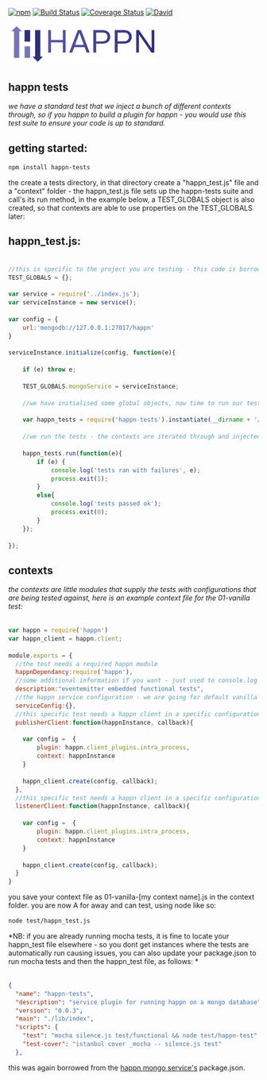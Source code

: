 [![npm](https://img.shields.io/npm/v/happn-tests.svg)](https://www.npmjs.com/package/happn-tests) [![Build Status](https://travis-ci.org/happner/happn-tests.svg?branch=master)](https://travis-ci.org/happner/happn-tests) [![Coverage Status](https://coveralls.io/repos/happner/happn-tests/badge.svg?branch=master&service=github)](https://coveralls.io/github/happner/happn-tests?branch=master) [![David](https://img.shields.io/david/happner/happn-tests.svg)]()

<img src="https://raw.githubusercontent.com/happner/happner-website/master/images/HAPPN%20Logo%20B.png" width="300"></img>

happn tests
-----------
*we have a standard test that we inject a bunch of different contexts through, so if you happn to build a plugin for happn - you would use this test suite to ensure your code is up to standard.*

getting started:
----------------

```bash
npm install happn-tests
```

the create a tests directory, in that directory create a "happn_test.js" file and a "context" folder - the happn_test.js file sets up the happn-tests suite and call's its run method, in the example below, a TEST_GLOBALS object is also created, so that contexts are able to use properties on the TEST_GLOBALS later:

happn_test.js:
--------------

```javascript

//this is specific to the project you are testing - this code is borrowed from the mongo plugin for happn
TEST_GLOBALS = {};

var service = require('../index.js');
var serviceInstance = new service();

var config = {
	url:'mongodb://127.0.0.1:27017/happn'
}

serviceInstance.initialize(config, function(e){

	if (e) throw e;

	TEST_GLOBALS.mongoService = serviceInstance;

	//we have initialised some global objects, now time to run our test:

	var happn_tests = require('happn-tests').instantiate(__dirname + '/context');//the __dirname + context - is where our test context files will be found, this can be left blank if your context file is in [app root]/test/context

	//we run the tests - the contexts are iterated through and injected into our tests, the tests are designed to pick up contexts that have filenames that start with the filenames of the tests (without extensions), so the context 01-vanilla_test.js matches the 01-vanilla.js test

	happn_tests.run(function(e){
		if (e) {
			console.log('tests ran with failures', e);
			process.exit(1);
		}
		else{
			console.log('tests passed ok');
			process.exit(0);
		}
	});

});

```

contexts
--------

*the contexts are little modules that supply the tests with configurations that are being tested against, here is an example context file for the 01-vanilla test:*

```javascript

var happn = require('happn')
var happn_client = happn.client;

module.exports = {
  //the test needs a required happn module
  happnDependancy:require('happn'),
  //some additional information if you want - just used to console.log out
  description:"eventemitter embedded functional tests",
  //the happn service configuration - we are going for default vanilla here
  serviceConfig:{},
  //this specific test needs a happn client in a specific configuration - in this case in EventEmitter mode
  publisherClient:function(happnInstance, callback){

    var config =  {
		plugin: happn.client_plugins.intra_process,
		context: happnInstance
	}

	happn_client.create(config, callback);
  },
  //this specific test needs a happn client in a specific configuration - in this case in EventEmitter mode
  listenerClient:function(happnInstance, callback){

  	var config =  {
		plugin: happn.client_plugins.intra_process,
		context: happnInstance
	}

	happn_client.create(config, callback);
  }
}

```

you save your context file as 01-vanilla-[my context name].js in the context folder. you are now A for away and can test, using node like so:

```bash
node test/happn_test.js
```

*NB: if you are already running mocha tests, it is fine to locate your happn_test file elsewhere - so you dont get instances where the tests are automatically run causing issues, you can also update your package.json to run mocha tests and then the happn_test file, as follows: *

```json

{
  "name": "happn-tests",
  "description": "service plugin for running happn on a mongo database",
  "version": "0.0.3",
  "main": "./lib/index",
  "scripts": {
    "test": "mocha silence.js test/functional && node test/happn-test",
    "test-cover": "istanbul cover _mocha -- silence.js test"
  },

```

this was again borrowed from the [happn mongo service's](https://github.com/happner/happn-tests) package.json.



